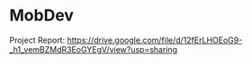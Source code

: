 # MobDev

Project Report: https://drive.google.com/file/d/12fErLHOEoG9-_h1_vemBZMdR3EoGYEgV/view?usp=sharing
